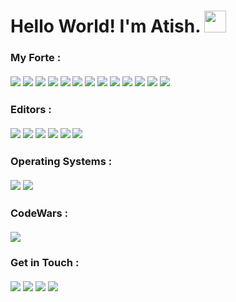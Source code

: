 # Hello World! I'm Atish. <img src="https://media.giphy.com/media/hvRJCLFzcasrR4ia7z/giphy.gif" width="35rem">

### My Forte :<br><br><img src="https://img.shields.io/badge/-Java-5382a1?logo=java&style=for-the-badge&logoColor=orange"> <img src="https://img.shields.io/badge/-Flutter-45d1fd?logo=flutter&style=for-the-badge&logoColor=black"> <img src="https://img.shields.io/badge/-Dart-02539a?logo=dart&style=for-the-badge"> <img src="https://img.shields.io/badge/-HTML-E34F26?logo=html5&style=for-the-badge&logoColor=white"> <img src="https://img.shields.io/badge/-CSS-1572B6?logo=css3&style=for-the-badge"> <img src="https://img.shields.io/badge/-Bootstrap-7952B3?logo=bootstrap&style=for-the-badge&logoColor=white"> <img src="https://img.shields.io/badge/-JavaScript-F7DF1E?logo=javascript&style=for-the-badge&logoColor=black"> <img src="https://img.shields.io/badge/-C%2FC++-00599C?logo=c%2B%2B&style=for-the-badge"> <img src="https://img.shields.io/badge/-Android-007744?logo=android&style=for-the-badge&logoColor=white"> <img src="https://img.shields.io/badge/-MySQL-4479A1?logo=mysql&style=for-the-badge&logoColor=white"> <img src="https://img.shields.io/badge/-Python-ffcf3c?logo=python&style=for-the-badge&logoColor=navyblue"> <img src="https://img.shields.io/badge/-Shell%20Script-black?logo=powershell&style=for-the-badge&logoColor=green"> <img src="https://img.shields.io/badge/-Git-F05032?logo=git&style=for-the-badge&logoColor=white">

### Editors :<br><br><img src="https://img.shields.io/badge/-Android%20Studio-00A82D?logo=android%20studio&style=for-the-badge&logoColor=white"> <img src="https://img.shields.io/badge/-IntelliJ%20IDEA-black?logo=intellij%20idea&style=for-the-badge&logoColor=white"> <img src="https://img.shields.io/badge/-Atom-66595C?logo=atom&style=for-the-badge&logoColor=white"> <img src="https://img.shields.io/badge/-VS%20Code-007ACC?logo=visual%20studio%20code&style=for-the-badge&logoColor=white"> <img src="https://img.shields.io/badge/-Notepad++-90E59A?logo=notepad%2B%2B&style=for-the-badge&logoColor=black"> <img src="https://img.shields.io/badge/-PyCharm-black?logo=pycharm&style=for-the-badge&logoColor=white">

### Operating Systems :<br><br><img src="https://img.shields.io/badge/-Windows%2010-5C2D91?logo=windows&style=for-the-badge"> <img src="https://img.shields.io/badge/-Ubuntu%2020.04%20LTS-dd4814?logo=ubuntu&style=for-the-badge&logoColor=white">

### CodeWars :<br><br><img src="https://www.codewars.com/users/AtishGhosh/badges/large">

### Get in Touch :<br><br><a href="https://www.linkedin.com/in/atish-ghosh-a6b71317a/" target="_blank"><img src="https://img.shields.io/badge/-LinkedIn-0e76a8?logo=linkedin&style=for-the-badge"></a> <a target="_blank" href="https://twitter.com/atishghosh30"><img src="https://img.shields.io/badge/-Twitter-00acee?logo=twitter&style=for-the-badge&logoColor=white"></a> <a target="_blank" href="https://www.instagram.com/ultratish/"><img src="https://img.shields.io/badge/-Instagram-E4405F?logo=instagram&style=for-the-badge&logoColor=white"></a> <a target="_blank" href="mailto:atishghosh30@gmail.com"><img src="https://img.shields.io/badge/-GMail-EA4335?logo=gmail&style=for-the-badge&logoColor=white"></a>
